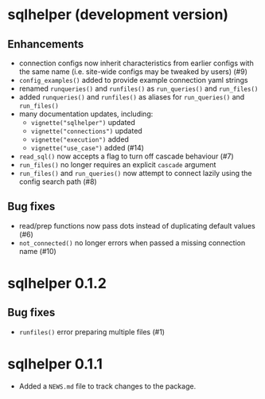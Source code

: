 # sqlhelper (development version)

## Enhancements

* connection configs now inherit characteristics from earlier configs with the same name
(i.e. site-wide configs may be tweaked by users) (#9)
* `config_examples()` added to provide example connection yaml strings
* renamed `runqueries()` and `runfiles()` as `run_queries()` and `run_files()`
* added `runqueries()` and `runfiles()` as aliases for `run_queries()` and
`run_files()`
* many documentation updates, including:
  - `vignette("sqlhelper")` updated
  - `vignette("connections")` updated
  - `vignette("execution")` added
  - `vignette("use_case")` added (#14)
* `read_sql()` now accepts a flag to turn off cascade behaviour (#7)
* `run_files()` no longer requires an explicit `cascade` argument 
* `run_files()` and `run_queries()` now attempt to connect lazily using the
config search path (#8)

## Bug fixes

* read/prep functions now pass dots instead of duplicating default values (#6)
* `not_connected()` no longer errors when passed a missing connection name (#10)

# sqlhelper 0.1.2

## Bug fixes

* `runfiles()` error preparing multiple files (#1)

# sqlhelper 0.1.1

* Added a `NEWS.md` file to track changes to the package.
